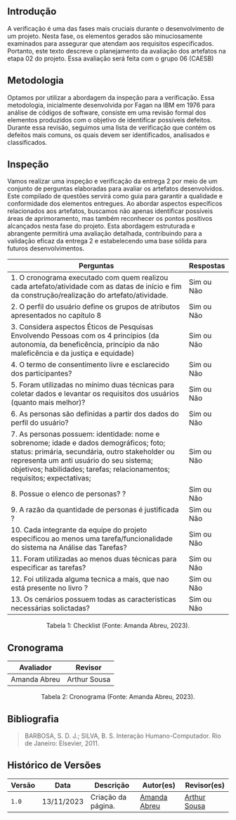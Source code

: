 ## Introdução

A verificação é uma das fases mais cruciais durante o desenvolvimento de um projeto. Nesta fase, os elementos gerados são minuciosamente examinados para assegurar que atendam aos requisitos especificados. Portanto, este texto descreve o planejamento da avaliação dos artefatos na etapa 02 do projeto. Essa avaliação será feita com o grupo 06 (CAESB)

## Metodologia

Optamos por utilizar a abordagem da inspeção para a verificação. Essa metodologia, inicialmente desenvolvida por Fagan na IBM em 1976 para análise de códigos de software, consiste em uma revisão formal dos elementos produzidos com o objetivo de identificar possíveis defeitos. Durante essa revisão, seguimos uma lista de verificação que contém os defeitos mais comuns, os quais devem ser identificados, analisados e classificados.

## Inspeção 

Vamos realizar uma inspeção e verificação da entrega 2 por meio de um conjunto de perguntas elaboradas para avaliar os artefatos desenvolvidos. Este compilado de questões servirá como guia para garantir a qualidade e conformidade dos elementos entregues. Ao abordar aspectos específicos relacionados aos artefatos, buscamos não apenas identificar possíveis áreas de aprimoramento, mas também reconhecer os pontos positivos alcançados nesta fase do projeto. Esta abordagem estruturada e abrangente permitirá uma avaliação detalhada, contribuindo para a validação eficaz da entrega 2 e estabelecendo uma base sólida para futuros desenvolvimentos.

| Perguntas                  |Respostas                   |                                 
| ------------------------ | -----------------------------
| 1. O cronograma executado com quem realizou cada artefato/atividade com as datas de início e fim da construção/realização do artefato/atividade.	 |  Sim ou Não     | 
| 2. O perfil do usuário define os grupos de atributos apresentados no capítulo 8   |       Sim ou Não |
| 3.  Considera aspectos Éticos de Pesquisas Envolvendo Pessoas com os 4 princípios (da autonomia, da beneficência, princípio da não maleficência e da justiça e equidade) 	    |    Sim ou Não      |
| 4. O termo de consentimento livre e esclarecido dos participantes?  |    Sim ou Não       |
| 5. Foram utilizadas no mínimo duas técnicas para coletar dados e levantar os requisitos dos usuários (quanto mais melhor)? |       Sim ou Não    |
| 6. As personas são definidas a partir dos dados do perfil do usuário?     |       Sim ou Não   |
| 7. As personas possuem: identidade: nome e sobrenome; idade e dados demográficos; foto; status: primária, secundária, outro stakeholder ou representa um anti usuário do seu sistema; objetivos; habilidades; tarefas; relacionamentos; requisitos; expectativas; |       Sim ou Não                       |
| 8. Possue o elenco de personas? ? |       Sim ou Não             |
| 9. A razão da quantidade de personas é justificada ?    | Sim ou Não     |
| 10.  Cada integrante da equipe do projeto especificou ao menos uma tarefa/funcionalidade do sistema na Análise das Tarefas?                    |       Sim ou Não                       |
| 11. Foram utilizadas ao menos duas técnicas para especificar as tarefas?	                   |       Sim ou Não                       |
| 12. Foi utilizada alguma tecnica a mais, que nao está presente no livro ?	                   |       Sim ou Não                       |
| 13.  Os cenários possuem todas as caracteristicas necessárias solictadas?	                   |       Sim ou Não                       |

<div style="text-align: center">
    <p> Tabela 1: Checklist (Fonte: Amanda Abreu, 2023).</p>
</div>


## Cronograma 

| Avaliador | Revisor      |
| ----------- | ---------- |  
| Amanda Abreu | Arthur Sousa |


<div style="text-align: center">
    <p> Tabela 2: Cronograma (Fonte: Amanda Abreu, 2023).</p>
</div>

## Bibliografia

> BARBOSA, S. D. J.; SILVA, B. S. Interação Humano-Computador. Rio de Janeiro: Elsevier, 2011.
> 
## Histórico de Versões

| Versão | Data       | Descrição          | Autor(es)                                        | Revisor(es)                                    |
| ------ | ---------- | ------------------ | ------------------------------------------------ | ---------------------------------------------- |
| `1.0`  | 13/11/2023 | Criação da página. | [Amanda Abreu](https://github.com/Amandaaaaabreu) | [Arthur Sousa](https://github.com/arthurrsousa) |
